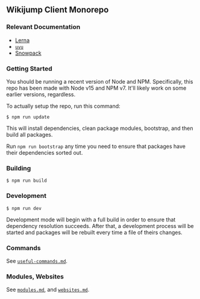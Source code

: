 ## Wikijump Client Monorepo

### Relevant Documentation

* [Lerna](https://github.com/lerna/lerna)
* [`uvu`](https://github.com/lukeed/uvu)
* [Snowpack](https://www.snowpack.dev/)

### Getting Started

You should be running a recent version of Node and NPM. Specifically, this repo has been made with Node v15 and NPM v7. It'll likely work on some earlier versions, regardless.

To actually setup the repo, run this command:

```
$ npm run update
```

This will install dependencies, clean package modules, bootstrap, and then build all packages.

Run `npm run bootstrap` any time you need to ensure that packages have their dependencies sorted out.

### Building

```
$ npm run build
```

### Development

```
$ npm run dev
```

Development mode will begin with a full build in order to ensure that dependency resolution succeeds. After that, a development process will be started and packages will be rebuilt every time a file of theirs changes.

### Commands

See [`useful-commands.md`](docs/useful-commands.md).

### Modules, Websites

See [`modules.md`](docs/modules.md), and [`websites.md`](docs/websites.md).
